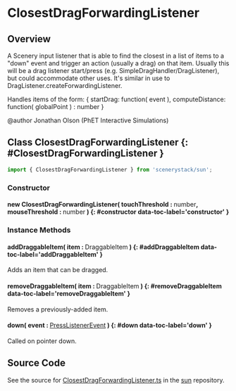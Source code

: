 # ClosestDragForwardingListener

## Overview

A Scenery input listener that is able to find the closest in a list of items to a "down" event and trigger an action
(usually a drag) on that item. Usually this will be a drag listener start/press (e.g. SimpleDragHandler/DragListener),
but could accommodate other uses. It's similar in use to DragListener.createForwardingListener.

Handles items of the form:
{
  startDrag: function( event ),
  computeDistance: function( globalPoint ) : number
}

@author Jonathan Olson (PhET Interactive Simulations)

## Class ClosestDragForwardingListener {: #ClosestDragForwardingListener }


```js
import { ClosestDragForwardingListener } from 'scenerystack/sun';
```
### Constructor

#### new ClosestDragForwardingListener( touchThreshold : <span style="font-weight: 400;"><span style="color: hsla(calc(var(--md-hue) + 180deg),80%,40%,1);">number</span></span>, mouseThreshold : <span style="font-weight: 400;"><span style="color: hsla(calc(var(--md-hue) + 180deg),80%,40%,1);">number</span></span> ) {: #constructor data-toc-label='constructor' }

### Instance Methods

#### addDraggableItem( item : <span style="font-weight: 400;">DraggableItem</span> ) {: #addDraggableItem data-toc-label='addDraggableItem' }

Adds an item that can be dragged.

#### removeDraggableItem( item : <span style="font-weight: 400;">DraggableItem</span> ) {: #removeDraggableItem data-toc-label='removeDraggableItem' }

Removes a previously-added item.

#### down( event : <span style="font-weight: 400;">[PressListenerEvent](../scenery/PressListener.md#PressListenerEvent)</span> ) {: #down data-toc-label='down' }

Called on pointer down.



## Source Code

See the source for [ClosestDragForwardingListener.ts](https://github.com/phetsims/sun/blob/main/js/ClosestDragForwardingListener.ts) in the [sun](https://github.com/phetsims/sun) repository.
